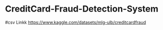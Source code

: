 # CreditCard-Fraud-Detection-System
#csv Linkk
https://www.kaggle.com/datasets/mlg-ulb/creditcardfraud
